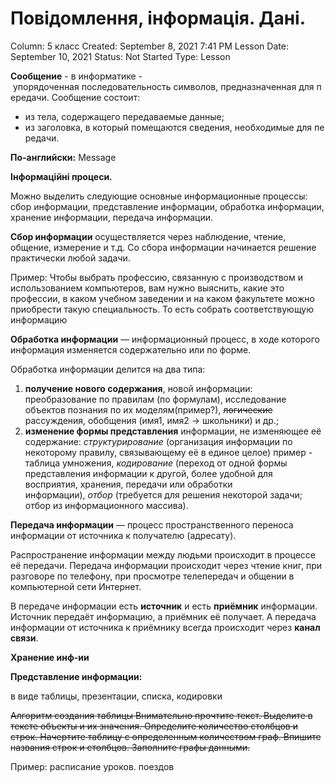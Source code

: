 # Повідомлення, інформація.  Дані.

Column: 5 класс
Created: September 8, 2021 7:41 PM
Lesson Date: September 10, 2021
Status: Not Started
Type: Lesson

**Сообщение** - в информатике - упорядоченная последовательность символов, предназначенная для передачи. Сообщение состоит:

- из тела, содержащего передаваемые данные;
- из заголовка, в который помещаются сведения, необходимые для передачи.

**По-английски:** Message

**Інформаційні процеси.**

Можно выделить следующие основные информационные процессы: сбор информации, представление информации, обработка информации, хранение информации, передача информации.

**Сбор информации** осуществляется через наблюдение, чтение, общение, измерение и т.д. Со сбора информации начинается решение практически любой задачи.

Пример: Чтобы выбрать профессию, связанную с производством и использованием компьютеров, вам нужно выяснить, какие это профессии, в каком учебном заведении и на каком факультете можно приобрести такую специальность. То есть собрать соответствующую информацию

**Обработка информации** — информационный процесс, в ходе которого информация изменяется содержательно или по форме.

Обработка информации делится на два типа:

1. **получение нового содержания**, новой информации: преобразование по правилам (по формулам), исследование объектов познания по их моделям(пример?), ~~логические~~ рассуждения, обобщения (имя1, имя2 → школьники) и др.;
2. **изменение формы представления** информации, не изменяющее её содержание: *структурирование* (организация информации по некоторому правилу, связывающему её в единое целое) пример - таблица умножения, *кодирование* (переход от одной формы представления информации к другой, более удобной для восприятия, хранения, передачи или обработки информации), *отбор* (требуется для решения некоторой задачи; отбор из информационного массива).

**Передача информации** — процесс пространственного переноса информации от источника к получателю (адресату). 

Распространение информации между людьми происходит в процессе её передачи. Передача информации происходит через чтение книг, при разговоре по телефону, при просмотре телепередач и общении в компьютерной сети Интернет.

В передаче информации есть **источник** и есть **приёмник** информации. Источник передаёт информацию, а приёмник её получает. А передача информации от источника к приёмнику всегда происходит через **канал связи**.

**Хранение инф-ии**

**Представление информации:**

в виде таблицы, презентации, списка, кодировки

~~Алгоритм создания таблицы Внимательно прочтите текст. Выделите в тексте объекты и их значения. Определите количество столбцов и строк. Начертите таблицу с определенным количеством граф. Впишите названия строк и столбцов. Заполните графы данными.~~

Пример: расписание уроков. поездов
